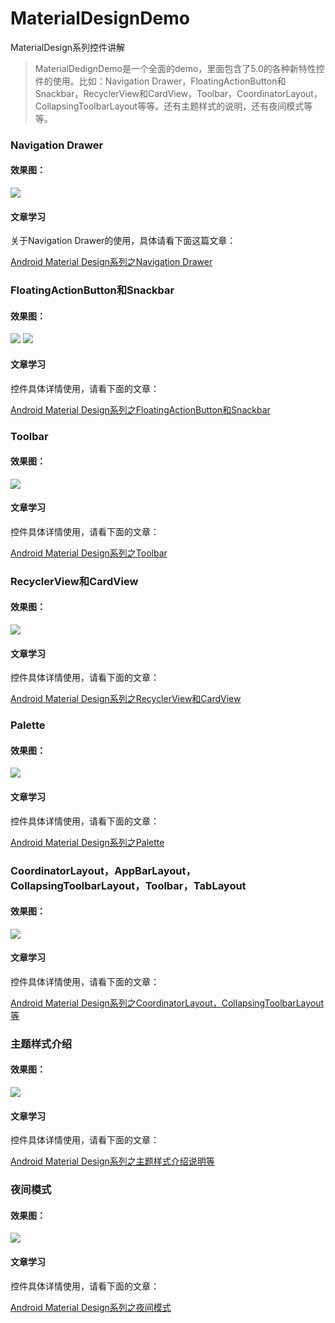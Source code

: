 # MaterialDesignDemo
MaterialDesign系列控件讲解
>MaterialDedignDemo是一个全面的demo，里面包含了5.0的各种新特性控件的使用。比如：Navigation Drawer，FloatingActionButton和Snackbar，RecyclerView和CardView，Toolbar，CoordinatorLayout，CollapsingToolbarLayout等等。还有主题样式的说明，还有夜间模式等等。

### Navigation Drawer
#### 效果图：
![](http://7xsgef.com1.z0.glb.clouddn.com/26DB607A-FBAD-4ACE-9D2C-6C45D71514B7.png)
#### 文章学习
关于Navigation Drawer的使用，具体请看下面这篇文章：

[Android Material Design系列之Navigation Drawer](http://godcoder.me/2016/06/19/Android%20Material%20Design系列之Navigation%20Drawer/)

### FloatingActionButton和Snackbar
#### 效果图：
![](http://7xsgef.com1.z0.glb.clouddn.com/fsdfsdfsdf45d45sd6fsd465fsd.gif)
![](http://7xsgef.com1.z0.glb.clouddn.com/sss三十多岁的.gif)
#### 文章学习
控件具体详情使用，请看下面的文章：

[Android Material Design系列之FloatingActionButton和Snackbar](http://godcoder.me/2016/06/23/Android%20Material%20Design系列之FloatingActionButton和Snackbar/)

### Toolbar
#### 效果图：
![](http://7xsgef.com1.z0.glb.clouddn.com/Screenshot_2016-06-23-17-01-27-906_MaterialDesign.png)
#### 文章学习
控件具体详情使用，请看下面的文章：

[Android Material Design系列之Toolbar](http://godcoder.me/2016/06/28/Android%20Material%20Design系列之Toolbar/)

### RecyclerView和CardView
#### 效果图：
![](http://7xsgef.com1.z0.glb.clouddn.com/dsdfdsfdsfdfdse3455.gif)
#### 文章学习
控件具体详情使用，请看下面的文章：

[Android Material Design系列之RecyclerView和CardView](http://godcoder.me/2016/07/01/Android%20Material%20Design系列之RecyclerView和CardView/)

### Palette
#### 效果图：
![](https://raw.githubusercontent.com/loonggg/MaterialDesignDemo/master/image/tmpdir__16_6_28_18_41_09.gif)
#### 文章学习
控件具体详情使用，请看下面的文章：

[Android Material Design系列之Palette](http://godcoder.me/2016/07/04/Android%20Material%20Design系列之Palette/)

### CoordinatorLayout，AppBarLayout，CollapsingToolbarLayout，Toolbar，TabLayout 
#### 效果图：
![](https://raw.githubusercontent.com/loonggg/CoordinatorLayoutDemo/master/image/1.gif)
#### 文章学习
控件具体详情使用，请看下面的文章：

[Android Material Design系列之CoordinatorLayout，CollapsingToolbarLayout等](http://godcoder.me/2016/07/09/Android%20Material%20Design系列之CoordinatorLayout，CollapsingToolbarLayout等/)

### 主题样式介绍
#### 效果图：
![](https://raw.githubusercontent.com/loonggg/MaterialDesignDemo/master/image/style.png)
#### 文章学习
控件具体详情使用，请看下面的文章：

[Android Material Design系列之主题样式介绍说明等](http://godcoder.me/2016/07/23/Android%20Material%20Design系列之主题样式介绍说明等/)

### 夜间模式
#### 效果图：
![](https://raw.githubusercontent.com/loonggg/MaterialDesignDemo/master/image/night.gif)
#### 文章学习
控件具体详情使用，请看下面的文章：

[Android Material Design系列之夜间模式](http://godcoder.me/2016/07/28/Android%20Material%20Design系列之夜间模式/)
